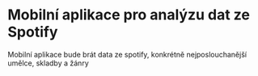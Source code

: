 # Mobilní aplikace pro analýzu dat ze Spotify
Mobilní aplikace bude brát data ze spotify, konkrétně nejposlouchanější umělce, skladby a žánry
##
